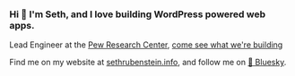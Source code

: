 ### Hi 👋 I'm Seth, and I love building WordPress powered web apps.

Lead Engineer at the [Pew Research Center](https://www.pewresearch.org), [come see what we're building](https://github.com/pewresearch?q=prc-&type=all&language=&sort=)

Find me on my website at [sethrubenstein.info](https://sethrubenstein.info/), and follow me on [🦋 Bluesky]([https://www.twitter.com/sethrubenstein](https://bsky.app/profile/sethrubenstein.info)).
